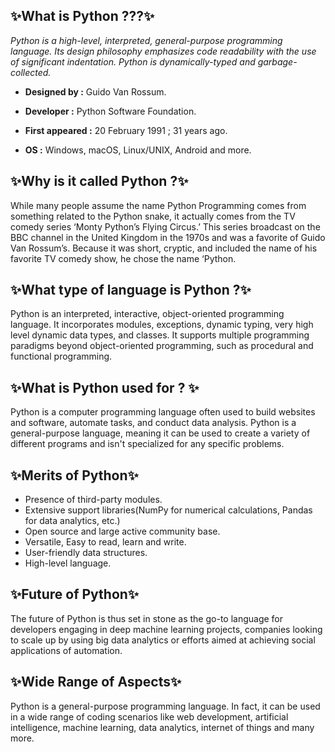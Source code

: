 ## ✨What is Python ???✨
*Python is a high-level, interpreted, general-purpose programming language. Its design philosophy emphasizes code readability with the use of significant indentation. Python is dynamically-typed and garbage-collected.*

- **Designed by :** Guido Van Rossum.

- **Developer :** Python Software Foundation.

- **First appeared :** 20 February 1991 ; 31 years ago.

- **OS :** Windows, macOS, Linux/UNIX, Android and more.

## ✨Why is it called Python ?✨
While many people assume the name Python Programming comes from something related to the Python snake, it actually comes from the TV comedy series ‘Monty Python’s Flying Circus.’ This series broadcast on the BBC channel in the United Kingdom in the 1970s and was a favorite of Guido Van Rossum’s. Because it was short, cryptic, and included the name of his favorite TV comedy show, he chose the name ‘Python.

## ✨What type of language is Python ?✨
Python is an interpreted, interactive, object-oriented programming language. It incorporates modules, exceptions, dynamic typing, very high level dynamic data types, and classes. It supports multiple programming paradigms beyond object-oriented programming, such as procedural and functional programming.

## ✨What is Python used for ? ✨
Python is a computer programming language often used to build websites and software, automate tasks, and conduct data analysis. Python is a general-purpose language, meaning it can be used to create a variety of different programs and isn't specialized for any specific problems.

## ✨Merits of Python✨
 - Presence of third-party modules.
 - Extensive support libraries(NumPy for numerical calculations, Pandas for data analytics, etc.)
 - Open source and large active community base.
 - Versatile, Easy to read, learn and write.
 - User-friendly data structures.
 - High-level language.

## ✨Future of Python✨
The future of Python is thus set in stone as the go-to language for developers engaging in deep machine learning projects, companies looking to scale up by using big data analytics or efforts aimed at achieving social applications of automation.

## ✨Wide Range of Aspects✨
Python is a general-purpose programming language. In fact, it can be used in a wide range of coding scenarios like web development, artificial intelligence, machine learning, data analytics, internet of things and many more.
